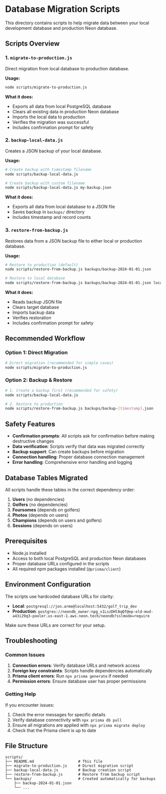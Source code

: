 # Database Migration Scripts

This directory contains scripts to help migrate data between your local development database and production Neon database.

## Scripts Overview

### 1. `migrate-to-production.js`
Direct migration from local database to production database.

**Usage:**
```bash
node scripts/migrate-to-production.js
```

**What it does:**
- Exports all data from local PostgreSQL database
- Clears all existing data in production Neon database
- Imports the local data to production
- Verifies the migration was successful
- Includes confirmation prompt for safety

### 2. `backup-local-data.js`
Creates a JSON backup of your local database.

**Usage:**
```bash
# Create backup with timestamp filename
node scripts/backup-local-data.js

# Create backup with custom filename
node scripts/backup-local-data.js my-backup.json
```

**What it does:**
- Exports all data from local database to a JSON file
- Saves backup in `backups/` directory
- Includes timestamp and record counts

### 3. `restore-from-backup.js`
Restores data from a JSON backup file to either local or production database.

**Usage:**
```bash
# Restore to production (default)
node scripts/restore-from-backup.js backups/backup-2024-01-01.json

# Restore to local database
node scripts/restore-from-backup.js backups/backup-2024-01-01.json local
```

**What it does:**
- Reads backup JSON file
- Clears target database
- Imports backup data
- Verifies restoration
- Includes confirmation prompt for safety

## Recommended Workflow

### Option 1: Direct Migration
```bash
# Direct migration (recommended for simple cases)
node scripts/migrate-to-production.js
```

### Option 2: Backup & Restore
```bash
# 1. Create a backup first (recommended for safety)
node scripts/backup-local-data.js

# 2. Restore to production
node scripts/restore-from-backup.js backups/backup-[timestamp].json
```

## Safety Features

- **Confirmation prompts**: All scripts ask for confirmation before making destructive changes
- **Data verification**: Scripts verify that data was migrated correctly
- **Backup support**: Can create backups before migration
- **Connection handling**: Proper database connection management
- **Error handling**: Comprehensive error handling and logging

## Database Tables Migrated

All scripts handle these tables in the correct dependency order:

1. **Users** (no dependencies)
2. **Golfers** (no dependencies)  
3. **Foursomes** (depends on golfers)
4. **Photos** (depends on users)
5. **Champions** (depends on users and golfers)
6. **Sessions** (depends on users)

## Prerequisites

- Node.js installed
- Access to both local PostgreSQL and production Neon databases
- Proper database URLs configured in the scripts
- All required npm packages installed (`@prisma/client`)

## Environment Configuration

The scripts use hardcoded database URLs for clarity:

- **Local**: `postgresql://jon.arme@localhost:5432/golf_trip_dev`
- **Production**: `postgres://neondb_owner:npg_v1LszDHl8qQf@ep-old-mud-a43i29q3-pooler.us-east-1.aws.neon.tech/neondb?sslmode=require`

Make sure these URLs are correct for your setup.

## Troubleshooting

### Common Issues

1. **Connection errors**: Verify database URLs and network access
2. **Foreign key constraints**: Scripts handle dependencies automatically
3. **Prisma client errors**: Run `npx prisma generate` if needed
4. **Permission errors**: Ensure database user has proper permissions

### Getting Help

If you encounter issues:

1. Check the error messages for specific details
2. Verify database connectivity with `npx prisma db pull`
3. Ensure all migrations are applied with `npx prisma migrate deploy`
4. Check that the Prisma client is up to date

## File Structure

```
scripts/
├── README.md                    # This file
├── migrate-to-production.js     # Direct migration script
├── backup-local-data.js         # Backup creation script
├── restore-from-backup.js       # Restore from backup script
└── backups/                     # Created automatically for backups
    ├── backup-2024-01-01.json
    └── ...
```